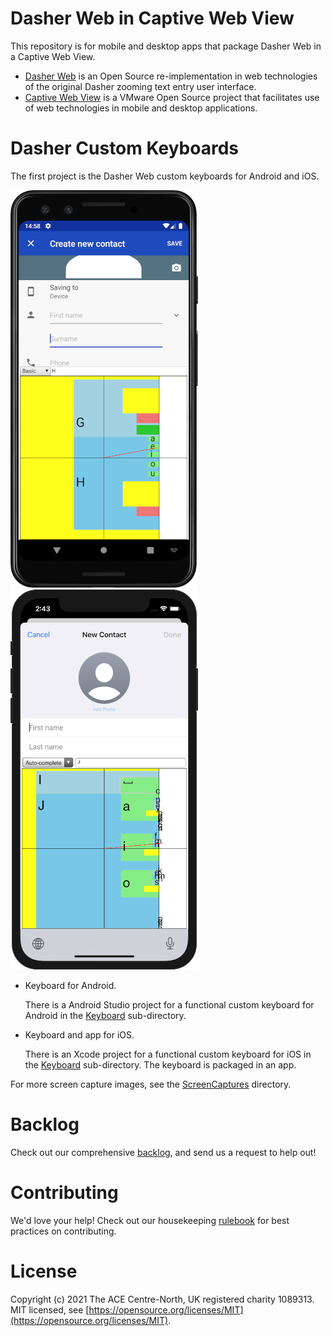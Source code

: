 # Dasher Web in Captive Web View
This repository is for mobile and desktop apps that package Dasher Web in a
Captive Web View.

-   [Dasher Web](https://github.com/dasher-project/dasher-web) is an Open Source
    re-implementation in web technologies of the original Dasher zooming text
    entry user interface.
-   [Captive Web View](https://github.com/vmware/captive-web-view) is a VMware
    Open Source project that facilitates use of web technologies in mobile and
    desktop applications.

# Dasher Custom Keyboards
The first project is the Dasher Web custom keyboards for Android and iOS.

![Custom keyboard for Android](documents/ScreenCaptures/Keyboard_Android_shrunk.png)
![Custom keyboard for iOS](documents/ScreenCaptures/Keyboard_iOS_shrunk.png)

-   Keyboard for Android.

    There is a Android Studio project for a functional custom keyboard for
    Android in the [Keyboard](Keyboard) sub-directory.

-   Keyboard and app for iOS.

    There is an Xcode project for a functional custom keyboard for iOS in the
    [Keyboard](Keyboard) sub-directory. The keyboard is packaged in an app.

For more screen capture images, see the
[ScreenCaptures](documents/ScreenCaptures) directory.

# Backlog
Check out our comprehensive [backlog](documents/Backlog.md), and send us a
request to help out!

# Contributing
We'd love your help! Check out our housekeeping
[rulebook](documents/Contributing.md) for best practices on contributing.

# License
Copyright (c) 2021 The ACE Centre-North, UK registered charity 1089313. MIT
licensed, see
[https://opensource.org/licenses/MIT](https://opensource.org/licenses/MIT).
